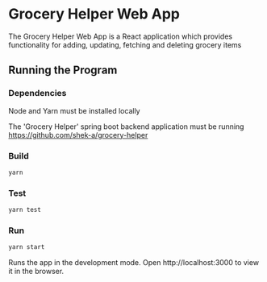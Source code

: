 # Grocery Helper Web App

The Grocery Helper Web App is a React application which provides functionality for adding, updating, fetching and deleting grocery items


## Running the Program

### Dependencies
Node and Yarn must be installed locally

The 'Grocery Helper' spring boot backend application must be running
https://github.com/shek-a/grocery-helper

### Build
```sh
yarn
```

### Test
```sh
yarn test
```

### Run
```sh
yarn start
```

Runs the app in the development mode.
Open http://localhost:3000 to view it in the browser.


